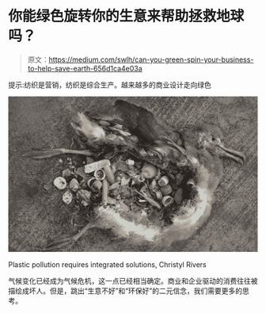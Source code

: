 # 你能绿色旋转你的生意来帮助拯救地球吗？

> 原文：<https://medium.com/swlh/can-you-green-spin-your-business-to-help-save-earth-656d1ca4e03a>

提示:纺织是营销，纺织是综合生产。越来越多的商业设计走向绿色

![](img/6466bd8fb2bf155760aaa44e8a8e5ec6.png)

Plastic pollution requires integrated solutions, Christyl Rivers

气候变化已经成为气候危机，这一点已经相当确定。商业和企业驱动的消费往往被描绘成坏人。但是，跳出“生意不好”和“环保好”的二元信念，我们需要更多的思考。